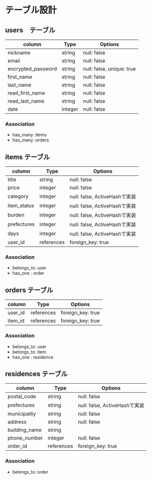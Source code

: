 # テーブル設計

## users　テーブル

|column            |Type   |Options                  |
|------------------|-------|-------------------------|
|nickname          |string |null: false              |
|email             |string |null: false              |
|encrypted_password|string |null: false, unique: true|
|first_name        |string |null: false              |
|last_name         |string |null: false              |
|read_first_name   |string |null: false              |
|read_last_name    |string |null: false              |
|date              |integer|null: false              |

### Association

- has_many :items
- has_many :orders

## items テーブル

|column        |Type         |Options                     |
|--------------|-------------|----------------------------|
|title         |string       |null: false                 |
|price         |integer      |null: false                 |
|category      |integer      |null: false, ActiveHashで実装|
|item_status   |integer      |null: false, ActiveHashで実装|
|burden        |integer      |null: false, ActiveHashで実装|
|prefectures   |integer      |null: false, ActiveHashで実装|
|days          |integer      |null: false, ActiveHashで実装|
|user_id       |references   |foreign_key: true           |

### Association
- belongs_to: user
- has_one   : order

## orders テーブル

|column      |Type      |Options          |
|------------|----------|-----------------|
|user_id     |references|foreign_key: true|
|item_id     |references|foreign_key: true|

### Association
- belongs_to: user
- belongs_to: item
- has_one   : residence

## residences テーブル

|column       |Type      |Options                     |
|-------------|----------|----------------------------|
|postal_code  |string    |null: false                 |
|prefectures  |string    |null: false, ActiveHashで実装|
|municipality |string    |null: false                 |
|address      |string    |null: false                 |
|building_name|string    |                            |
|phone_number |integer   |null: false                 |
|order_id     |references|foreign_key: true           |

### Association
- belongs_to: order